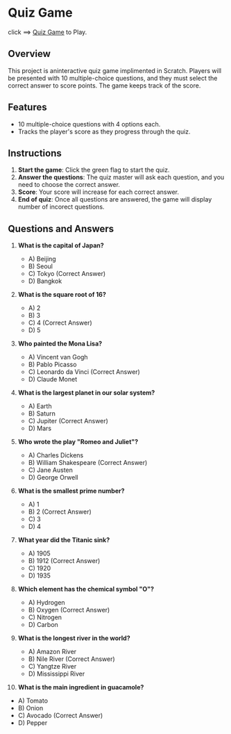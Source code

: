 # Quiz Game

click ==> [Quiz Game](https://scratch.mit.edu/projects/1094689357) to Play.

## Overview
This project is aninteractive quiz game implimented in Scratch. 
Players will be presented with 10 multiple-choice questions, 
and they must select the correct answer to score points. 
The game keeps track of the score.

## Features
- 10 multiple-choice questions with 4 options each.
- Tracks the player's score as they progress through the quiz.

## Instructions
1. **Start the game**: Click the green flag to start the quiz.
2. **Answer the questions**: The quiz master will ask each question, and you need to choose the correct answer.
3. **Score**: Your score will increase for each correct answer.
4. **End of quiz**: Once all questions are answered, the game will display number of incorect questions.

## Questions and Answers

1. **What is the capital of Japan?**
   - A) Beijing  
   - B) Seoul  
   - C) Tokyo (Correct Answer)  
   - D) Bangkok  

2. **What is the square root of 16?**
   - A) 2  
   - B) 3  
   - C) 4 (Correct Answer)  
   - D) 5  

3. **Who painted the Mona Lisa?**
   - A) Vincent van Gogh  
   - B) Pablo Picasso  
   - C) Leonardo da Vinci (Correct Answer)  
   - D) Claude Monet  

4. **What is the largest planet in our solar system?**
   - A) Earth  
   - B) Saturn  
   - C) Jupiter (Correct Answer)  
   - D) Mars  

5. **Who wrote the play "Romeo and Juliet"?**
   - A) Charles Dickens  
   - B) William Shakespeare (Correct Answer)  
   - C) Jane Austen  
   - D) George Orwell  

6. **What is the smallest prime number?**
   - A) 1  
   - B) 2 (Correct Answer)  
   - C) 3  
   - D) 4  

7. **What year did the Titanic sink?**
   - A) 1905  
   - B) 1912 (Correct Answer)  
   - C) 1920  
   - D) 1935  

8. **Which element has the chemical symbol "O"?**
   - A) Hydrogen  
   - B) Oxygen (Correct Answer)  
   - C) Nitrogen  
   - D) Carbon  

9. **What is the longest river in the world?**
   - A) Amazon River  
   - B) Nile River (Correct Answer)  
   - C) Yangtze River  
   - D) Mississippi River  

10. **What is the main ingredient in guacamole?**
   - A) Tomato  
   - B) Onion  
   - C) Avocado (Correct Answer)  
   - D) Pepper  

